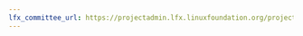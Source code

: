```yaml
---
lfx_committee_url: https://projectadmin.lfx.linuxfoundation.org/project/lfVJp5XOZ87Z3oaMdW/collaboration/committees/428750af-f68f-4fd6-bf6a-11fc8e896096
---
```

